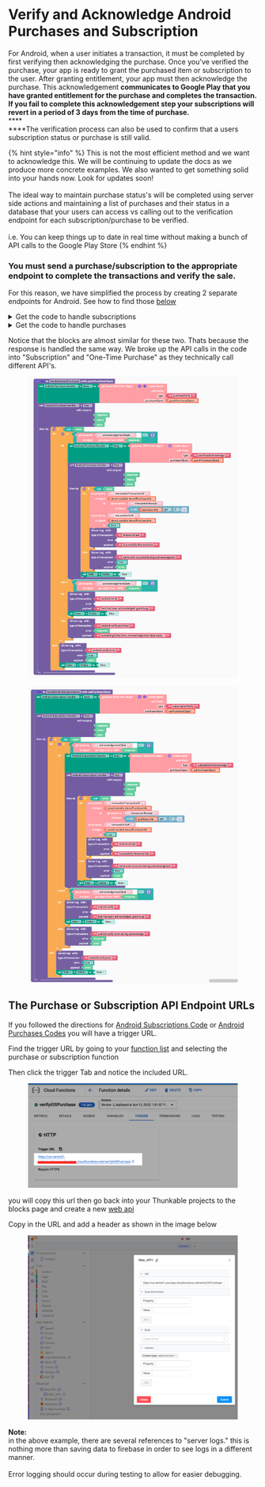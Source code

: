 # Verify and Acknowledge Android Purchases and Subscription

For Android, when a user initiates a transaction, it must be completed by first verifying then acknowledging the purchase. Once you've verified the purchase, your app is ready to grant the purchased item or subscription to the user. After granting entitlement, your app must then acknowledge the purchase. This acknowledgement **communicates to Google Play that you have granted entitlement for the purchase and completes the transaction. If you fail to complete this acknowledgement step your subscriptions will revert in a period of 3 days from the time of purchase.** \
****\
****The verification process can also be used to confirm that a users subscription status or purchase is still valid.

{% hint style="info" %}
This is not the most efficient method and we want to acknowledge this. We will be continuing to update the docs as we produce more concrete examples. We also wanted to get something solid into your hands now. Look for updates soon! \
\
The ideal way to maintain purchase status's will be completed using server side actions and maintaining a list of purchases and their status in a database that your users can access vs calling out to the verification endpoint for each subscription/purchase to be verified. \
\
i.e. You can keep things up to date in real time without making a bunch of API calls to the Google Play Store
{% endhint %}

### You must send a purchase/subscription to the appropriate endpoint to complete the transactions and verify the sale.&#x20;

For this reason, we have simplified the process by creating 2 separate endpoints for Android. See how to find those [below](verify-and-acknowledge-android-purchases-and-subscription.md#the-purchase-or-subscription-api-endpoint-urls)

<details>

<summary>Get the code to handle subscriptions</summary>

```
///subscription handler

const functions = require("firebase-functions");
const admin = require("firebase-admin");
const googleServiceAccountKey = require("./serviceAccount.json");
admin.initializeApp({
  credential: admin.credential.cert(googleServiceAccountKey),
});
const {google} = require("googleapis");
const axios = require("axios");

exports.androidSubscriptionHandler = functions.https.onRequest((request, response) => {

  // caputre the data from the request
  const {purchaseObject, type} = request.body;
  functions.logger.info("trying to handle " + type + " for the follow purchaseObject");
  functions.logger.info(JSON.stringify(purchaseObject));
  // get the token and subscription id from the request
  const purchaseToken = purchaseObject.purchaseToken;
  const subscriptionID = purchaseObject.productId;
  // set your package id
  const packageID = "edu.fit.my.jgibb2018.pob";

  const returnTheResponse = (data) => {
    functions.logger.log("returning the response" + JSON.stringify(data));
    response.status(200).send(data);
  };

  const acknowledgeSubscription = (err, tokens) => {
    functions.logger.info(`
    Attempting to acknowledge subscription ${subscriptionID}\n
    your access token for a manual retry ${tokens.access_token}\n
    your purchase object ${JSON.stringify(purchaseObject)}\n\n
    `);

    const config = {
      method: "post",
      url: `https://androidpublisher.googleapis.com/androidpublisher/v3/applications/${packageID}/purchases/subscriptions/${subscriptionID}/tokens/${purchaseToken}:acknowledge`,
      headers: {
        "Authorization": `Bearer ${tokens.access_token}`,
      },
    };
    functions.logger.info("acknowledge config" + JSON.stringify(config));
    axios(config)
        .then(function(r) {
          returnTheResponse("Your transaction has been completed");
        })
        .catch(function(e) {
          functions.logger.warn("an error occured while acknowledging the subscription");

          functions.logger.error(JSON.stringify({error: e}));

          returnTheResponse({error: e.data, status: e.status, message: e.message});
        });
  };

  const verifySubscription = (err, tokens) => {
    functions.logger.info("verify function");
    const config = {
      method: "get",
      url: `https://androidpublisher.googleapis.com/androidpublisher/v3/applications/${packageID}/purchases/subscriptions/${subscriptionID}/tokens/${purchaseToken}`,
      headers: {
        "Authorization": `Bearer ${tokens.access_token}`,
      },
    };
    functions.logger.info(config.url);
    axios(config)
        .then(function(r) {
          functions.logger.info("verify success" + JSON.stringify(r.data));
          returnTheResponse(r.data);
        })
        .catch(function(e) {
          returnTheResponse(JSON.stringify({error: e.data, status: e.status, message: e.message}));
        });
  };

  const getAccessToken = () => {
    const jwtClient = new google.auth.JWT(
        googleServiceAccountKey.client_email,
        null,
        googleServiceAccountKey.private_key,
        ["https://www.googleapis.com/auth/androidpublisher"],
        null,
    );
    try {
      if (type == "subscriptionAcknowledge") {
        jwtClient.authorize(acknowledgeSubscription);
      } else if (type == "subscriptionVerify") {
        jwtClient.authorize(verifySubscription);
      }
    } catch (error) {
      functions.logger.error(error);
      response.status(500).send("issue getting getting auth", JSON.stringify(error));
    }
  };

  getAccessToken();
  });
```



</details>

<details>

<summary>Get the code to handle purchases</summary>

```
///purchase handler
const functions = require("firebase-functions");
const admin = require("firebase-admin");
const googleServiceAccountKey = require("./serviceAccount.json");
admin.initializeApp({
  credential: admin.credential.cert(googleServiceAccountKey),
});
const {google} = require("googleapis");
const axios = require("axios");

exports.androidPurchaseHandler = functions.https.onRequest((request, response) => {
 
  const {purchaseObject, type} = request.body;
  // get the token and product id from the request
  const purchaseToken = purchaseObject.purchaseToken;
  const productId = purchaseObject.productId;
  functions.logger.info(`trying to handle ${type} for the follow ${JSON.stringify(purchaseObject)}`);
  // set your package id
  const packageID = "edu.fit.my.jgibb2018.pob";

  const returnTheResponse = (data) => {
    response.status(200).send(data);
  };

  const acknowledgePurchase = (err, tokens) => {
    functions.logger.info("acknowledging purchase");
    const config = {
      method: "post",
      url: `https://androidpublisher.googleapis.com/androidpublisher/v3/applications/${packageID}/purchases/products/${productId}/tokens/${purchaseToken}:acknowledge`,
      headers: {
        "Authorization": `Bearer ${tokens.access_token}`,
      },
    };

    axios(config)
        .then(function(r) {
          functions.logger.info("acknowledge success. returning ", JSON.stringify(r.data));

          returnTheResponse(r.data);
        })
        .catch(function(e) {
          returnTheResponse(JSON.stringify({error: e.data, status: e.status, message: e.message}));
        });
  };

  const verifyPurchase = (err, tokens) => {
    functions.logger.info("verifying purchase");
    const config = {
      method: "get",
      url: `https://androidpublisher.googleapis.com/androidpublisher/v3/applications/${packageID}/purchases/products/${productId}/tokens/${purchaseToken}`,
      headers: {
        "Authorization": `Bearer ${tokens.access_token}`,
      },
    };

    axios(config)
        .then(function(r) {
          functions.logger.info("verify success. returning ", JSON.stringify(r.data));
          returnTheResponse(r.data);
        })
        .catch(function(e) {
          returnTheResponse(JSON.stringify({error: e.data, status: e.status, message: e.message}));
        });
  };

  const getAccessToken = () => {
    const jwtClient = new google.auth.JWT(
        googleServiceAccountKey.client_email,
        null,
        googleServiceAccountKey.private_key,
        ["https://www.googleapis.com/auth/androidpublisher"],
        null,
    );
    try {
      functions.logger.info("type is ", type);
      if (type == "purchaseAcknowledge") {
        jwtClient.authorize(acknowledgePurchase);
      } else {
        jwtClient.authorize(verifyPurchase);
      }
    } catch (error) {
      functions.logger.log(error);
      response.status(500).send("getting auth", error);
    }
  };

  getAccessToken();
});


```

</details>

Notice that the blocks are almost similar for these two. Thats because the response is handled the same way. We broke up the API calls in the code into "Subscription" and "One-Time Purchase" as they technically call different API's.&#x20;

<figure><img src="../.gitbook/assets/1 (1).png" alt=""><figcaption></figcaption></figure>

<figure><img src="../.gitbook/assets/2.png" alt=""><figcaption></figcaption></figure>

## The Purchase or Subscription API Endpoint URLs&#x20;

If you followed the directions for [Android Subscriptions Code](host-your-server-side-verification-code-on-firebase/setup-your-cloud-environment/android-subscriptions-code.md) or [Android Purchases Codes](host-your-server-side-verification-code-on-firebase/setup-your-cloud-environment/android-purchases-code.md) you will have a trigger URL.&#x20;

Find the trigger URL by going to your [function list](https://console.cloud.google.com/functions/list) and selecting the purchase or  subscription function&#x20;

Then click the trigger Tab and notice the included URL.&#x20;

<figure><img src="../.gitbook/assets/3 (1) (2).png" alt=""><figcaption></figcaption></figure>

you will copy this url then go back into your Thunkable projects to the blocks page and create a new [web api](https://docs.thunkable.com/v/drag-and-drop/web-api)

Copy in the URL and add a header as shown in the image below

<figure><img src="../.gitbook/assets/4 (3) (1).png" alt=""><figcaption></figcaption></figure>

**Note:** \
in the above example, there are several references to "server logs." this is nothing more than saving data to firebase in order to see logs in a different manner. \
\
Error logging should occur during testing to allow for easier debugging.&#x20;
